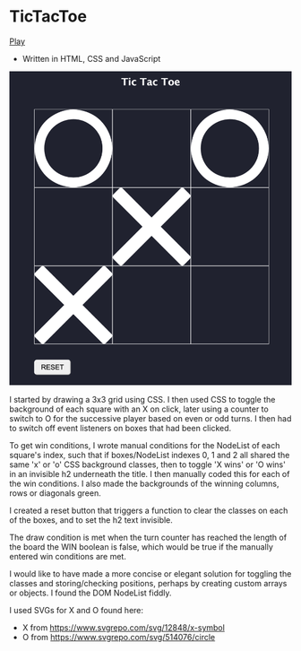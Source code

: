 # TicTacToe

[Play](https://geoffjlazarus.github.io/tic-tac-toe/)

- Written in HTML, CSS and JavaScript

![image](screenshot.png)

I started by drawing a 3x3 grid using CSS. I then used CSS to toggle the background of each square with an X on click, later using a counter to switch to O for the successive player based on even or odd turns. I then had to switch off event listeners on boxes that had been clicked.

To get win conditions, I wrote manual conditions for the NodeList of each square's index, such that if boxes/NodeList indexes 0, 1 and 2 all shared the same 'x' or 'o' CSS background classes, then to toggle 'X wins' or 'O wins' in an invisible h2 underneath the title. I then manually coded this for each of the win conditions. I also made the backgrounds of the winning columns, rows or diagonals green. 

I created a reset button that triggers a function to clear the classes on each of the boxes, and to set the h2 text invisible.

The draw condition is met when the turn counter has reached the length of the board the WIN boolean is false, which would be true if the manually entered win conditions are met. 

I would like to have made a more concise or elegant solution for toggling the classes and storing/checking positions, perhaps by creating custom arrays or objects. I found the DOM NodeList fiddly.

I used SVGs for X and O found here:
-  X from https://www.svgrepo.com/svg/12848/x-symbol
- O from https://www.svgrepo.com/svg/514076/circle